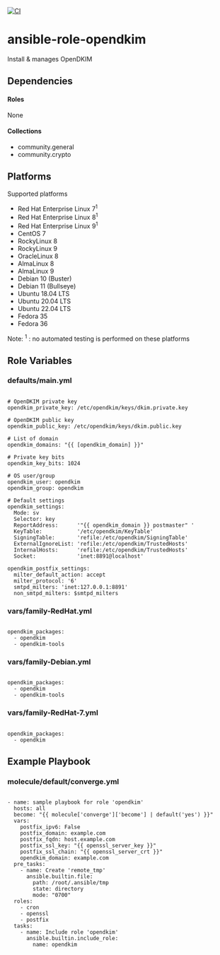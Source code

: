 [![CI](https://github.com/de-it-krachten/ansible-role-opendkim/workflows/CI/badge.svg?event=push)](https://github.com/de-it-krachten/ansible-role-opendkim/actions?query=workflow%3ACI)


# ansible-role-opendkim

Install & manages OpenDKIM 



## Dependencies

#### Roles
None

#### Collections
- community.general
- community.crypto

## Platforms

Supported platforms

- Red Hat Enterprise Linux 7<sup>1</sup>
- Red Hat Enterprise Linux 8<sup>1</sup>
- Red Hat Enterprise Linux 9<sup>1</sup>
- CentOS 7
- RockyLinux 8
- RockyLinux 9
- OracleLinux 8
- AlmaLinux 8
- AlmaLinux 9
- Debian 10 (Buster)
- Debian 11 (Bullseye)
- Ubuntu 18.04 LTS
- Ubuntu 20.04 LTS
- Ubuntu 22.04 LTS
- Fedora 35
- Fedora 36

Note:
<sup>1</sup> : no automated testing is performed on these platforms

## Role Variables
### defaults/main.yml
<pre><code>
# OpenDKIM private key
opendkim_private_key: /etc/opendkim/keys/dkim.private.key

# OpenDKIM public key
opendkim_public_key: /etc/opendkim/keys/dkim.public.key

# List of domain
opendkim_domains: "{{ [opendkim_domain] }}"

# Private key bits
opendkim_key_bits: 1024

# OS user/group
opendkim_user: opendkim
opendkim_group: opendkim

# Default settings
opendkim_settings:
  Mode: sv
  Selector: key
  ReportAddress:      '"{{ opendkim_domain }} postmaster" <postmaster@{{ opendkim_domain }}>'
  KeyTable:           '/etc/opendkim/KeyTable'
  SigningTable:       'refile:/etc/opendkim/SigningTable'
  ExternalIgnoreList: 'refile:/etc/opendkim/TrustedHosts'
  InternalHosts:      'refile:/etc/opendkim/TrustedHosts'
  Socket:             'inet:8891@localhost'

opendkim_postfix_settings:
  milter_default_action: accept
  milter_protocol: '6'
  smtpd_milters: 'inet:127.0.0.1:8891'
  non_smtpd_milters: $smtpd_milters
</pre></code>


### vars/family-RedHat.yml
<pre><code>
opendkim_packages:
  - opendkim
  - opendkim-tools
</pre></code>

### vars/family-Debian.yml
<pre><code>
opendkim_packages:
  - opendkim
  - opendkim-tools
</pre></code>

### vars/family-RedHat-7.yml
<pre><code>
opendkim_packages:
  - opendkim
</pre></code>



## Example Playbook
### molecule/default/converge.yml
<pre><code>
- name: sample playbook for role 'opendkim'
  hosts: all
  become: "{{ molecule['converge']['become'] | default('yes') }}"
  vars:
    postfix_ipv6: False
    postfix_domain: example.com
    postfix_fqdn: host.example.com
    postfix_ssl_key: "{{ openssl_server_key }}"
    postfix_ssl_chain: "{{ openssl_server_crt }}"
    opendkim_domain: example.com
  pre_tasks:
    - name: Create 'remote_tmp'
      ansible.builtin.file:
        path: /root/.ansible/tmp
        state: directory
        mode: "0700"
  roles:
    - cron
    - openssl
    - postfix
  tasks:
    - name: Include role 'opendkim'
      ansible.builtin.include_role:
        name: opendkim
</pre></code>

